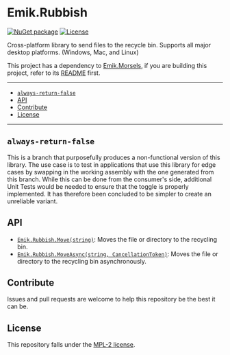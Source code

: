 # Emik.Rubbish

[![NuGet package](https://img.shields.io/nuget/v/Emik.Rubbish.svg?color=50fa7b&logo=NuGet&style=for-the-badge)](https://www.nuget.org/packages/Emik.Rubbish)
[![License](https://img.shields.io/github/license/Emik03/Emik.Rubbish.svg?color=6272a4&style=for-the-badge)](https://github.com/Emik03/Emik.Rubbish/blob/main/LICENSE)

Cross-platform library to send files to the recycle bin. Supports all major desktop platforms. (Windows, Mac, and Linux)

This project has a dependency to [Emik.Morsels](https://github.com/Emik03/Emik.Morsels), if you are building this project, refer to its [README](https://github.com/Emik03/Emik.Morsels/blob/main/README.md) first.

---

- [`always-return-false`](#always-return-false)
- [API](#api)
- [Contribute](#contribute)
- [License](#license)

---

## `always-return-false`

This is a branch that purposefully produces a non-functional version of this library. The use case is to test in applications that use this library for edge cases by swapping in the working assembly with the one generated from this branch. While this can be done from the consumer's side, additional Unit Tests would be needed to ensure that the toggle is properly implemented. It has therefore been concluded to be simpler to create an unreliable variant.

## API

- [`Emik.Rubbish.Move(string)`](https://github.com/Emik03/Emik.Rubbish/blob/master/Documentation/Rubbish.Move(string).md): Moves the file or directory to the recycling bin.
- [`Emik.Rubbish.MoveAsync(string, CancellationToken)`](https://github.com/Emik03/Emik.Rubbish/blob/master/Documentation/Rubbish.MoveAsync(string%2CCancellationToken).md): Moves the file or directory to the recycling bin asynchronously.

## Contribute

Issues and pull requests are welcome to help this repository be the best it can be.

## License

This repository falls under the [MPL-2 license](https://www.mozilla.org/en-US/MPL/2.0/).
